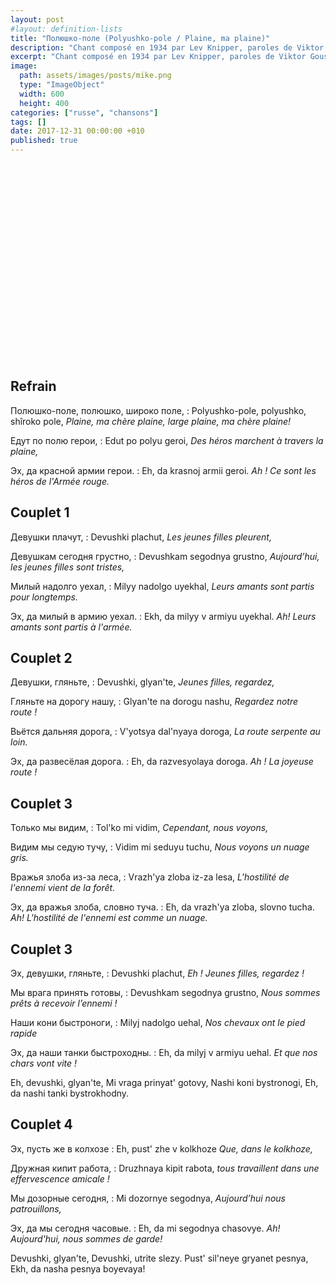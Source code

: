 ```yaml
---
layout: post
#layout: definition-lists
title: "Полюшко-поле (Polyushko-pole / Plaine, ma plaine)"
description: "Chant composé en 1934 par Lev Knipper, paroles de Viktor Goussev."
excerpt: "Chant composé en 1934 par Lev Knipper, paroles de Viktor Goussev."
image:
  path: assets/images/posts/mike.png
  type: "ImageObject"
  width: 600
  height: 400
categories: ["russe", "chansons"]
tags: []
date: 2017-12-31 00:00:00 +010
published: true
---
```



<iframe class="float-xl-right sticky-top lazyload" width="560" height="315" data-src="https://www.youtube.com/watch?v=KFHE-z_xhQw" frameborder="0" gesture="media" allow="encrypted-media" allowfullscreen></iframe>


## Refrain

Полюшко-поле, полюшко, широко поле,
: Polyushko-pole, polyushko, shîroko pole,
*Plaine, ma chère plaine, large plaine, ma chère plaine!*

Eдут по полю герои,
: Edut po polyu geroi,
*Des héros marchent à travers la plaine,*

Эх, да красной армии герои.
: Eh, da krasnoj armii geroi.
*Ah ! Ce sont les héros de l'Armée rouge.*


## Couplet 1

Девушки плачут,
: Devushki plachut,
*Les jeunes filles pleurent,*

Девушкам сегодня грустно,
: Devushkam segodnya grustno,
*Aujourd’hui, les jeunes filles sont tristes,*

Милый надолго уехал,
: Milyy nadolgo uyekhal,
*Leurs amants sont partis pour longtemps.*

Эх, да милый в армию уехал.
: Ekh, da milyy v armiyu uyekhal.
*Ah! Leurs amants sont partis à l'armée.*


## Couplet 2

Девушки, гляньте,
: Devushki, glyan'te,
*Jeunes filles, regardez,*

Гляньте на дорогу нашу,
: Glyan'te na dorogu nashu,
*Regardez notre route !*

Вьётся дальняя дорога,
: V'yotsya dal'nyaya doroga,
*La route serpente au loin.*

Эх, да развесёлая дорога.
: Eh, da razvesyolaya doroga.
*Ah ! La joyeuse route !*


## Couplet 3

Только мы видим,
: Tol'ko mi vidim,
*Cependant, nous voyons,*

Видим мы седую тучу,
: Vidim mi seduyu tuchu,
*Nous voyons un nuage gris.*

Вражья злоба из-за леса,
: Vrazh'ya zloba iz-za lesa,
*L'hostilité de l'ennemi vient de la forêt.*

Эх, да вражья злоба, словно туча.
: Eh, da vrazh'ya zloba, slovno tucha.
*Ah! L'hostilité de l'ennemi est comme un nuage.*


## Couplet 3

Эх, девушки, гляньте,
: Devushki plachut,
*Eh ! Jeunes filles, regardez !*

Мы врага принять готовы,
: Devushkam segodnya grustno,
*Nous sommes prêts à recevoir l’ennemi !*

Наши кони быстроноги,
: Milyj nadolgo uehal,
*Nos chevaux ont le pied rapide*

Эх, да наши танки быстроходны.
: Eh, da milyj v armiyu uehal.
*Et que nos chars vont vite !*


Eh, devushki, glyan'te, Mi vraga prinyat' gotovy, Nashi koni bystronogi, Eh, da nashi tanki bystrokhodny.


## Couplet 4

Эх, пусть же в колхозе
: Eh, pust' zhe v kolkhoze
*Que, dans le kolkhoze,*

Дружная кипит работа,
: Druzhnaya kipit rabota,
*tous travaillent dans une effervescence amicale !*

Мы дозорные сегодня,
: Mi dozornye segodnya,
*Aujourd’hui nous patrouillons,*

Эх, да мы сегодня часовые.
: Eh, da mi segodnya chasovye.
*Ah! Aujourd'hui, nous sommes de garde!*


Devushki, glyan'te, Devushki, utrite slezy. Pust' sil'neye gryanet pesnya, Ekh, da nasha pesnya boyevaya!

